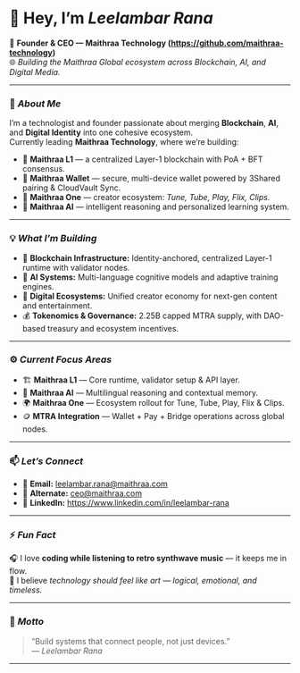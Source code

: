 # 👋 Hey, I’m *Leelambar Rana*  

💼 **Founder & CEO — Maithraa Technology (https://github.com/maithraa-technology)**  
🌐 *Building the Maithraa Global ecosystem across Blockchain, AI, and Digital Media.*

---

### 🧠 *About Me*
I’m a technologist and founder passionate about merging **Blockchain**, **AI**, and **Digital Identity** into one cohesive ecosystem.  
Currently leading **Maithraa Technology**, where we’re building:

- 🧩 **Maithraa L1** — a centralized Layer-1 blockchain with PoA + BFT consensus.  
- 🔐 **Maithraa Wallet** — secure, multi-device wallet powered by 3Shared pairing & CloudVault Sync.  
- 🎵 **Maithraa One** — creator ecosystem: *Tune, Tube, Play, Flix, Clips.*  
- 🧠 **Maithraa AI** — intelligent reasoning and personalized learning system.  
 

---

### 💡 *What I’m Building*
- 🔗 **Blockchain Infrastructure:** Identity-anchored, centralized Layer-1 runtime with validator nodes.  
- 🧬 **AI Systems:** Multi-language cognitive models and adaptive training engines.  
- 🎨 **Digital Ecosystems:** Unified creator economy for next-gen content and entertainment.  
- 💰 **Tokenomics & Governance:** 2.25B capped MTRA supply, with DAO-based treasury and ecosystem incentives.  

---

### ⚙️ *Current Focus Areas*
- 🏗 **Maithraa L1** — Core runtime, validator setup & API layer.  
- 🤖 **Maithraa AI** — Multilingual reasoning and contextual memory.  
- 🌍 **Maithraa One** — Ecosystem rollout for Tune, Tube, Play, Flix & Clips.  
- 🪙 **MTRA Integration** — Wallet + Pay + Bridge operations across global nodes.  

---

### 📫 *Let’s Connect*
- 📧 **Email:** leelambar.rana@maithraa.com 
- 💼 **Alternate:** ceo@maithraa.com
- 🔗 **LinkedIn:** https://www.linkedin.com/in/leelambar-rana  


---

### ⚡ *Fun Fact*
🎧 I love **coding while listening to retro synthwave music** — it keeps me in flow.  
💭 I believe *technology should feel like art — logical, emotional, and timeless.*

---

### 🧭 *Motto*
> “Build systems that connect people, not just devices.”  
> — *Leelambar Rana*

---


<!---
leelambar-rana/leelambar-rana is a ✨ special ✨ repository because its `README.md` appears on your GitHub profile.
You can click the Preview link to take a look at your changes.
--->
